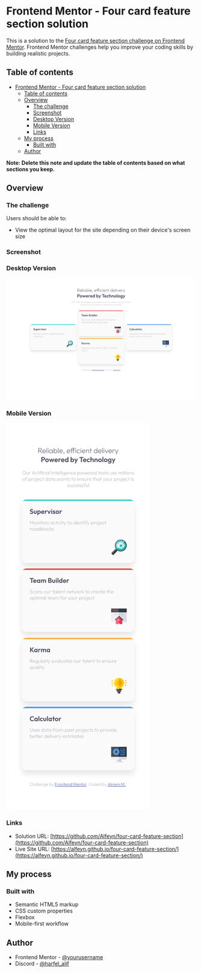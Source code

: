 # Frontend Mentor - Four card feature section solution

This is a solution to the [Four card feature section challenge on Frontend Mentor](https://www.frontendmentor.io/challenges/four-card-feature-section-weK1eFYK). Frontend Mentor challenges help you improve your coding skills by building realistic projects. 

## Table of contents

- [Frontend Mentor - Four card feature section solution](#frontend-mentor---four-card-feature-section-solution)
  - [Table of contents](#table-of-contents)
  - [Overview](#overview)
    - [The challenge](#the-challenge)
    - [Screenshot](#screenshot)
    - [Desktop Version](#desktop-version)
    - [Mobile Version](#mobile-version)
    - [Links](#links)
  - [My process](#my-process)
    - [Built with](#built-with)
  - [Author](#author)

**Note: Delete this note and update the table of contents based on what sections you keep.**

## Overview

### The challenge

Users should be able to:

- View the optimal layout for the site depending on their device's screen size

### Screenshot

### Desktop Version
![](./images/screenshot-1.png)

### Mobile Version 
![](./images/screemshot-2.png)

### Links

- Solution URL: [https://github.com/Alfeyn/four-card-feature-section](https://github.com/Alfeyn/four-card-feature-section)
- Live Site URL: [https://alfeyn.github.io/four-card-feature-section/](https://alfeyn.github.io/four-card-feature-section/)

## My process

### Built with

- Semantic HTML5 markup
- CSS custom properties
- Flexbox
- Mobile-first workflow


## Author
- Frontend Mentor - [@yourusername](https://www.frontendmentor.io/profile/@Alfeyn)
- Discord - [@harfel_alif](https://discord.com/channels/@harfel_alif)

